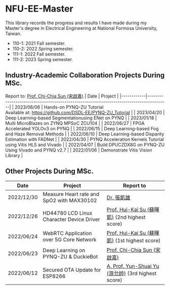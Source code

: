 # NFU-EE-Master

This library records the progress and results I have made during my Master's degree in Electrical Engineering at National Formosa University, Taiwan.

- 110-1: 2021 Fall semester.
- 110-2: 2022 Spring semester.
- 111-1: 2022 Fall semester.
- 111-2: 2023 Spring semester.

## Industry-Academic Collaboration Projects During MSc.
Report to: [Prof. Chi-Chia Sun (宋啟嘉)](http://sparc.nfu.edu.tw/~ccsun/AboutPI.html)
| Date       | Project                                                                                |
|------------|----------------------------------------------------------------------------------------|
| 2023/06/06 | Hands-on PYNQ-ZU Tutorial<br>Available at: https://github.com/DSDL-EE/PYNQ-ZU_Tutorial |
| 2023/04/20 | Deep Learning-based Segmentationusing ENet on PYNQ                                     |
| 2023/01/18 | Multi MicroBlazes on ZYNQ MPSoC ZCU104                                                 |
| 2022/06/27 | FPGA Accelerated YOLOv3 on PYNQ                                                        |
| 2022/06/15 | Deep Learning-based Fog and Haze Removal Methods                                       |
| 2022/06/10 | Deep Learning-based Disparity Estimation with FADNet                                   |
| 2022/04/30 | PYNQ Acceleration Kernels Tutorial using Vitis HLS and Vivado                          |
| 2022/04/07 | Build DPUCZDX8G on PYNQ-ZU Using Vivado and PYNQ v2.7                                  |
| 2022/01/06 | Demonstrate Vitis Vision Library                                                       |

## Other Projects During MSc.
| Date       | Project                                   | Report to                                                                                           |
|------------|-------------------------------------------|-----------------------------------------------------------------------------------------------------|
| 2022/12/30 | Measure Heart rate and SpO2 with MAX30102 | [Dr. 張凱雄](https://sparc.nfu.edu.tw/~khchang/about.html)                                          |
| 2022/12/26 | HD44780 LCD Linux Character Device Driver | [Prof. Hui-Kai Su (蘇暉凱)](https://hksu.ee.nfu.edu.tw/) (2nd highest score)                        |
| 2022/06/24 | WebRTC Application over 5G Core Network   | [Prof. Hui-Kai Su (蘇暉凱)](https://hksu.ee.nfu.edu.tw/) (1st highest score)                        |
| 2022/06/23 | Deep Learning on PYNQ-ZU & DuckieBot      | [Prof. Chi-Chia Sun (宋啟嘉)](http://sparc.nfu.edu.tw/~ccsun/AboutPI.html)                          |
| 2022/06/12 | Secured OTA Update for ESP8266            | [A. Prof. Yun-Shuai Yu (游允帥)](https://sites.google.com/site/yuyunshuai/home) (3rd highest score) |

